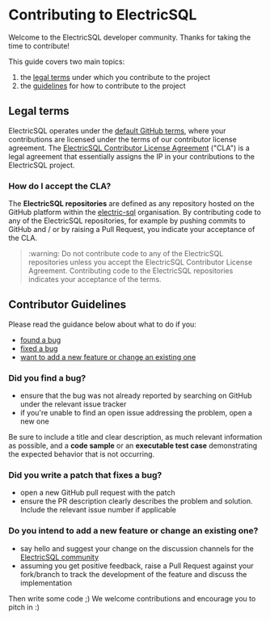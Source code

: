 
# Contributing to ElectricSQL

Welcome to the ElectricSQL developer community. Thanks for taking the time to contribute!

This guide covers two main topics:

1. the [legal terms](#legal-terms) under which you contribute to the project
2. the [guidelines](#contributor-guidelines) for how to contribute to the project

## Legal terms

ElectricSQL operates under the
[default GitHub terms](https://help.github.com/en/articles/github-terms-of-service#6-contributions-under-repository-license),
where your contributions are licensed under the terms of our
contributor license agreement. The
[ElectricSQL Contributor License Agreement](https://github.com/electric-sql/meta/blob/master/CLA.md) ("CLA") is a legal agreement that essentially assigns the IP in your contributions to the ElectricSQL project.

### How do I accept the CLA?

The **ElectricSQL repositories** are defined as any repository hosted on the GitHub platform within the [electric-sql](https://github.com/electric-sql) organisation. By contributing code to any of the ElectricSQL repositories, for example by pushing commits to GitHub and / or by raising a Pull Request, you indicate your acceptance of the CLA.

<blockquote>
  :warning: Do not contribute code to any of the ElectricSQL repositories unless you accept the ElectricSQL Contributor License Agreement. Contributing code to the ElectricSQL repositories indicates your acceptance of the terms.
</blockquote>

## Contributor Guidelines

Please read the guidance below about what to do if you:

- [found a bug](#did-you-find-a-bug)
- [fixed a bug](#did-you-write-a-patch-that-fixes-a-bug)
- [want to add a new feature or change an existing one](#do-you-intend-to-add-a-new-feature-or-change-an-existing-one)

### Did you find a bug?

* ensure that the bug was not already reported by searching on GitHub under the relevant issue tracker
* if you're unable to find an open issue addressing the problem, open a new one

Be sure to include a title and clear description, as much relevant information as possible, and a **code sample** or an **executable test case** demonstrating the expected behavior that is not occurring.

### Did you write a patch that fixes a bug?

* open a new GitHub pull request with the patch
* ensure the PR description clearly describes the problem and solution. Include the relevant issue number if applicable

### Do you intend to add a new feature or change an existing one?

* say hello and suggest your change on the discussion channels for the [ElectricSQL community](https://electric-sql.com/about/community)
* assuming you get positive feedback, raise a Pull Request against your fork/branch to track the development of the feature and discuss the implementation

Then write some code ;) We welcome contributions and encourage you to pitch in :)
